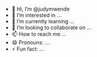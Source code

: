 - 👋 Hi, I’m @judymwende
- 👀 I’m interested in ...
- 🌱 I’m currently learning ...
- 💞️ I’m looking to collaborate on ...
- 📫 How to reach me ...
- 😄 Pronouns: ...
- ⚡ Fun fact: ...

<!---
judymwende/judymwende is a ✨ special ✨ repository because its `README.md` (this file) appears on your GitHub profile.
You can click the Preview link to take a look at your changes.
--->
